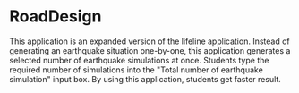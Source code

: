 # RoadDesign
 
This application is an expanded version of the lifeline application. Instead of generating an earthquake situation one-by-one, this application generates a selected number of earthquake simulations at once.  Students type the required number of simulations into the "Total number of earthquake simulation" input box.  By using this application, students get faster result.
